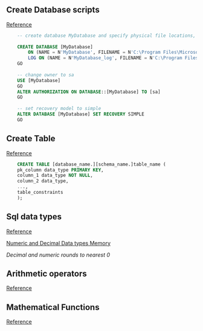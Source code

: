 ## Create Database scripts
[Reference](https://www.mssqltips.com/sqlservertip/6200/sql-server-create-database-examples/)
```sql
    -- create database MyDatabase and specify physical file locations, initial physical file sizes, and autogrowth increments, change owner to sa, and set recovery model to simple
 
    CREATE DATABASE [MyDatabase] 
        ON (NAME = N'MyDatabase', FILENAME = N'C:\Program Files\Microsoft SQL Server\MSSQL14.SQL2017\MSSQL\DATA\MyDatabase.mdf', SIZE = 1024MB, FILEGROWTH = 256MB)
        LOG ON (NAME = N'MyDatabase_log', FILENAME = N'C:\Program Files\Microsoft SQL Server\MSSQL14.SQL2017\MSSQL\DATA\MyDatabase_log.ldf', SIZE = 512MB, FILEGROWTH = 125MB)
    GO
    
    -- change owner to sa
    USE [MyDatabase]
    GO
    ALTER AUTHORIZATION ON DATABASE::[MyDatabase] TO [sa]
    GO
    
    -- set recovery model to simple 
    ALTER DATABASE [MyDatabase] SET RECOVERY SIMPLE 
    GO
```
## Create Table
[Reference](https://www.sqlservertutorial.net/sql-server-basics/sql-server-create-table/)
```sql
    CREATE TABLE [database_name.][schema_name.]table_name (
    pk_column data_type PRIMARY KEY,
    column_1 data_type NOT NULL,
    column_2 data_type,
    ...,
    table_constraints
    );
```

## Sql data types
[Reference](https://www.sqlservertutorial.net/sql-server-basics/sql-server-data-types/)

[Numeric and Decimal Data types Memory](https://docs.microsoft.com/en-us/sql/t-sql/data-types/decimal-and-numeric-transact-sql?view=sql-server-ver15)

*Decimal and numeric rounds to nearest 0*

## Arithmetic operators
[Reference](https://docs.microsoft.com/en-us/sql/t-sql/language-elements/arithmetic-operators-transact-sql?view=sql-server-ver15)

## Mathematical Functions
[Reference](https://docs.microsoft.com/en-us/sql/t-sql/functions/mathematical-functions-transact-sql?view=sql-server-ver15)







